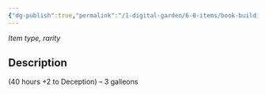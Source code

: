 ```yaml
---
{"dg-publish":true,"permalink":"/1-digital-garden/6-0-items/book-building-wizarding-bridges-and-we-don-t-mean-literally/","tags":["#item","#mundane","#book"]}
---
```


*Item type, rarity*

## Description

(40 hours +2 to Deception) – 3 galleons